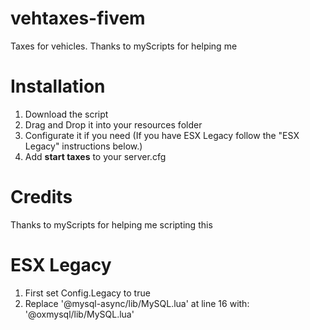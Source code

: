 # vehtaxes-fivem
Taxes for vehicles. Thanks to myScripts for helping me

# Installation
1. Download the script
2. Drag and Drop it into your resources folder
4. Configurate it if you need (If you have ESX Legacy follow the "ESX Legacy" instructions below.)
5. Add **start taxes** to your server.cfg

# Credits
Thanks to myScripts for helping me scripting this

# ESX Legacy
1. First set Config.Legacy to true
2. Replace '@mysql-async/lib/MySQL.lua' at line 16 with: '@oxmysql/lib/MySQL.lua'

